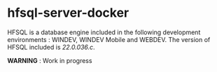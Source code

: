 # hfsql-server-docker

HFSQL is a database engine included in the following development environments : WINDEV, WINDEV Mobile and WEBDEV. 
The version of HFSQL included is *22.0.036.c*.

**WARNING** : Work in progress

